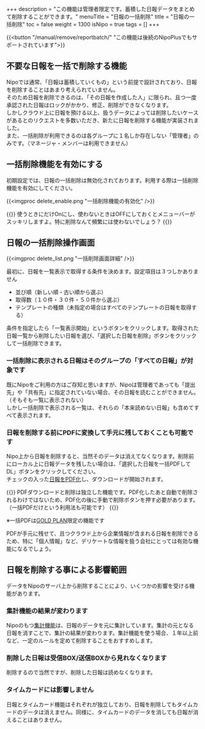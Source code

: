 +++
description = "この機能は管理者限定です。蓄積した日報データをまとめて削除することができます。"
menuTitle = "日報の一括削除"
title = "日報の一括削除"
toc = false
weight = 1300
isNipo = true
tags = []
+++

{{<button "/manual/remove/reportbatch/" "この機能は後続のNipoPlusでもサポートされています">}}

## 不要な日報を一括で削除する機能

Nipoでは通常、「日報は蓄積していくもの」という前提で設計されており、日報を削除することはあまり考えられていません。  
そのため日報を削除できるのは、「その日報を作成した人」に限られ、且つ一度承認された日報はロックがかかり、修正、削除ができなくなります。  
しかしクラウド上に日報を預ける以上、扱うデータによっては削除したいケースがあるとのリクエストを多数いただき、新たに日報を削除する機能が実装されました。  
また、一括削除が利用できるのは各グループに１名しか存在しない「管理者」のみです。（マネージャ・メンバーは利用できません）  

## 一括削除機能を有効にする

初期設定では、日報の一括削除は無効化されております。利用する際は一括削除機能を有効にしてください。

{{<imgproc delete_enable.png "一括削除機能の有効化" />}}

{{<alice pos="left" icon="default">}}
使うときにだけOnにし、使わないときはOFFにしておくとメニューバーがスッキリしますよ。特に削除なんて頻繁には使わないでしょう？
{{</alice>}}

## 日報の一括削除操作画面

{{<imgproc delete_list.png "一括削除画面詳細" />}}

最初に、日報を一覧表示で取得する条件を決めます。設定項目は３つしかありません

- 並び順（新しい順・古い順から選ぶ）
- 取得数（１０件・３０件・５０件から選ぶ）
- テンプレートの種類（未指定の場合はすべてのテンプレートの日報を取得する）

条件を指定したら「一覧表示開始」というボタンをクリックします。取得された日報一覧から削除したい日報を選び、「選択した日報を削除」ボタンをクリックして一括削除できます。

### 一括削除に表示される日報はそのグループの「すべての日報」が対象です

既にNipoをご利用の方はご存知と思いますが、Nipoは管理者であっても「提出先」や「共有先」に指定されていない場合、その日報を読むことができません。（そもそも一覧に表示されない）  
しかし一括削除で表示される一覧は、それらの「本来読めない日報」も含めてすべて表示されます。

### 日報を削除する前にPDFに変換して手元に残しておくことも可能です

Nipo上から日報を削除すると、当然そのデータは消えてなくなります。削除前にローカル上に日報データを残したい場合は、「選択した日報を一括PDFしてDL」ボタンをクリックしてください。  
チェックの入った[日報をPDF化](/old/manual/pdf/)し、ダウンロードが開始されます。

{{<alice pos="right" icon="default">}}
PDFダウンロードと削除は独立した機能です。PDF化したあと自動で削除されるわけではないため、PDF化の後に手動で削除ボタンを押す必要があります。（一括PDFだけという利用法も可能です）
{{</alice>}}

※一括PDFは[GOLD PLAN](/old/system/price/)限定の機能です

PDFが手元に残せて、且つクラウド上から企業情報が含まれる日報を削除できるため、特に「個人情報」など、デリケートな情報を扱う会社にとっては有効な機能になるでしょう。

## 日報を削除する事による影響範囲

データをNipoのサーバ上から削除することにより、いくつかの影響を受ける機能があります。

### 集計機能の結果が変わります

Nipoのもつ[集計機能](/old/manual/analytics/)は、日報のデータを元に集計しています。集計の元となる日報を消すことで、集計の結果が変わります。集計機能を使う場合、１年以上前など、一定のルールを定めて削除することをおすすめします。

### 削除した日報は受信BOX/送信BOXから見れなくなります

削除するので当然ですが、削除した日報は読めなくなります。

### タイムカードには影響しません

日報とタイムカード機能はそれぞれが独立しており、日報を削除してもタイムカードのデータは消えません。同様に、タイムカードのデータを消しても日報が消えることはありません。
